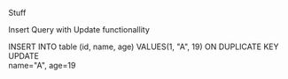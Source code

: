 Stuff

Insert Query with Update functionallity

INSERT INTO table (id, name, age) VALUES(1, "A", 19) ON DUPLICATE KEY UPDATE    
name="A", age=19

